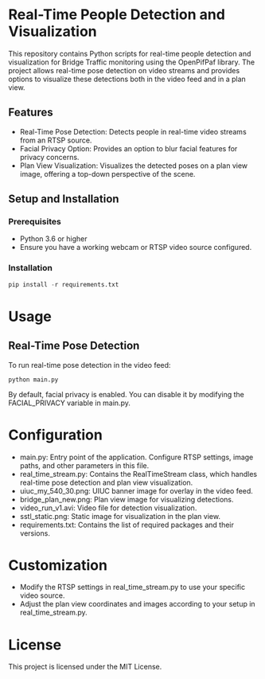 # Real-Time People Detection and Visualization
This repository contains Python scripts for real-time people detection and visualization for Bridge Traffic monitoring using the OpenPifPaf library. The project allows real-time pose detection on video streams and provides options to visualize these detections both in the video feed and in a plan view.

## Features
- Real-Time Pose Detection: Detects people in real-time video streams from an RTSP source.
- Facial Privacy Option: Provides an option to blur facial features for privacy concerns.
- Plan View Visualization: Visualizes the detected poses on a plan view image, offering a top-down perspective of the scene.

## Setup and Installation
### Prerequisites
- Python 3.6 or higher
- Ensure you have a working webcam or RTSP video source configured.

### Installation
```python
pip install -r requirements.txt
```
# Usage
## Real-Time Pose Detection
To run real-time pose detection in the video feed:
```
python main.py
```
By default, facial privacy is enabled. You can disable it by modifying the FACIAL_PRIVACY variable in main.py.

# Configuration
- main.py: Entry point of the application. Configure RTSP settings, image paths, and other parameters in this file.
- real_time_stream.py: Contains the RealTimeStream class, which handles real-time pose detection and plan view visualization.
- uiuc_my_540_30.png: UIUC banner image for overlay in the video feed.
- bridge_plan_new.png: Plan view image for visualizing detections.
- video_run_v1.avi: Video file for detection visualization.
- sstl_static.png: Static image for visualization in the plan view.
- requirements.txt: Contains the list of required packages and their versions.

# Customization
- Modify the RTSP settings in real_time_stream.py to use your specific video source.
- Adjust the plan view coordinates and images according to your setup in real_time_stream.py.

# License
This project is licensed under the MIT License.


